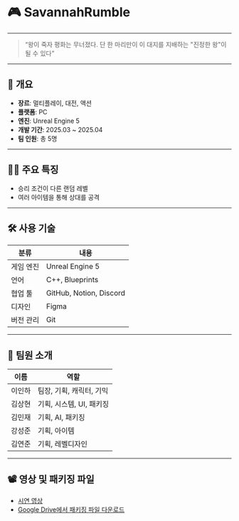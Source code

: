 # 🎮 SavannahRumble
---
> “왕이 죽자 평화는 무너졌다. 단 한 마리만이 이 대지를 지배하는 "진정한 왕"이 될 수 있다”
---
## 📌 개요

- **장르**: 멀티플레이, 대전, 액션
- **플랫폼**: PC
- **엔진**: Unreal Engine 5
- **개발 기간**: 2025.03 ~ 2025.04
- **팀 인원**: 총 5명
  
---
## 🧑‍💻 주요 특징

- 승리 조건이 다른 랜덤 레벨
- 여러 아이템을 통해 상대를 공격
  
---

## 🛠️ 사용 기술

| 분류       | 내용                        |
|------------|-----------------------------|
| 게임 엔진   | Unreal Engine 5            |
| 언어       | C++, Blueprints             |
| 협업 툴    | GitHub, Notion, Discord     |
| 디자인     | Figma                       |
| 버전 관리  | Git                         |
---

## 👥 팀원 소개
| 이름     | 역할                                         |
|----------|----------------------------------------------|
| 이인하   | 팀장, 기획, 캐릭터, 기믹                       |
| 김상현   | 기획, 시스템, UI, 패키징                       |
| 김민재   | 기획, AI, 패키징                              |
| 강성준   | 기획, 아이템                                  |
| 김연준   | 기획, 레벨디자인                              |


---

## 📽️ 영상 및 패키징 파일
- [시연 영상](https://www.youtube.com/watch?v=anuHDNQsg2E)
- [Google Drive에서 패키징 파일 다운로드]()


